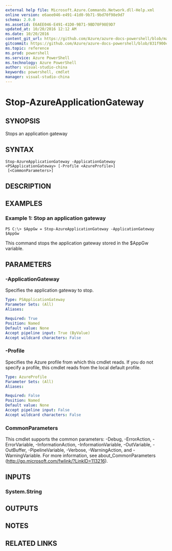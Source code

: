```yaml
---
external help file: Microsoft.Azure.Commands.Network.dll-Help.xml
online version: e6aee046-e491-41d0-9b71-9bd70f98e9d7
schema: 2.0.0
ms.assetid: E6AEE046-E491-41D0-9B71-9BD70F98E9D7
updated_at: 10/20/2016 12:12 AM
ms.date: 10/20/2016
content_git_url: https://github.com/Azure/azure-docs-powershell/blob/master/azureps-cmdlets-docs/ResourceManager/AzureRM.Network/v0.9.8/Stop-AzureApplicationGateway.md
gitcommit: https://github.com/Azure/azure-docs-powershell/blob/831f900c1a4babea8fcc8817cfbc25252a1aa872/azureps-cmdlets-docs/ResourceManager/AzureRM.Network/v0.9.8/Stop-AzureApplicationGateway.md
ms.topic: reference
ms.prod: powershell
ms.service: Azure PowerShell
ms.technology: Azure PowerShell
author: visual-studio-china
keywords: powershell, cmdlet
manager: visual-studio-china
---
```


# Stop-AzureApplicationGateway

## SYNOPSIS
Stops an application gateway

## SYNTAX

```
Stop-AzureApplicationGateway -ApplicationGateway <PSApplicationGateway> [-Profile <AzureProfile>]
 [<CommonParameters>]
```

## DESCRIPTION

## EXAMPLES

### Example 1: Stop an application gateway
```
PS C:\> $AppGw = Stop-AzureApplicationGateway -ApplicationGateway $AppGw
```

This command stops the application gateway stored in the $AppGw variable.

## PARAMETERS

### -ApplicationGateway
Specifies the application gateway to stop.

```yaml
Type: PSApplicationGateway
Parameter Sets: (All)
Aliases: 

Required: True
Position: Named
Default value: None
Accept pipeline input: True (ByValue)
Accept wildcard characters: False
```

### -Profile
Specifies the Azure profile from which this cmdlet reads.
If you do not specify a profile, this cmdlet reads from the local default profile.

```yaml
Type: AzureProfile
Parameter Sets: (All)
Aliases: 

Required: False
Position: Named
Default value: None
Accept pipeline input: False
Accept wildcard characters: False
```

### CommonParameters
This cmdlet supports the common parameters: -Debug, -ErrorAction, -ErrorVariable, -InformationAction, -InformationVariable, -OutVariable, -OutBuffer, -PipelineVariable, -Verbose, -WarningAction, and -WarningVariable. For more information, see about_CommonParameters (http://go.microsoft.com/fwlink/?LinkID=113216).

## INPUTS

### System.String

## OUTPUTS

## NOTES

## RELATED LINKS


